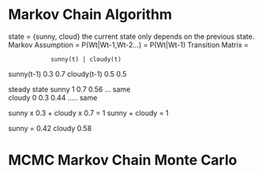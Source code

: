 # Markov Chain Algorithm

state = {sunny, cloud}
the current state only depends on the previous state.
Markov Assumption = P(Wt|Wt-1,Wt-2...) = P(Wt|Wt-1)
Transition Matrix =

                sunny(t) | cloudy(t)
sunny(t-1)      0.3         0.7
cloudy(t-1)     0.5         0.5

steady state
sunny    1      0.7     0.56          ...  same         
cloudy   0      0.3     0.44        .....  same

sunny x 0.3 + cloudy x 0.7 = 1
sunny + cloudy = 1

sunny = 0.42 cloudy 0.58


# MCMC Markov Chain Monte Carlo
